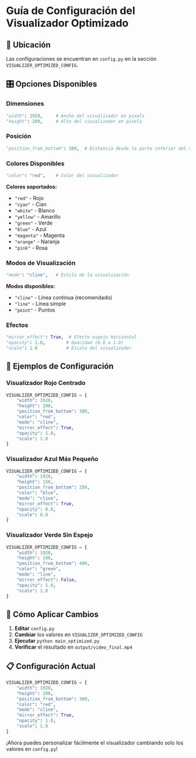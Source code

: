 # Guía de Configuración del Visualizador Optimizado

## 📍 Ubicación
Las configuraciones se encuentran en `config.py` en la sección `VISUALIZER_OPTIMIZED_CONFIG`.

## 🎛️ Opciones Disponibles

### Dimensiones
```python
"width": 1920,     # Ancho del visualizador en pixels
"height": 200,     # Alto del visualizador en pixels
```

### Posición
```python
"position_from_bottom": 300,  # Distancia desde la parte inferior del video
```

### Colores Disponibles
```python
"color": "red",    # Color del visualizador
```

**Colores soportados:**
- `"red"` - Rojo
- `"cyan"` - Cian
- `"white"` - Blanco
- `"yellow"` - Amarillo
- `"green"` - Verde
- `"blue"` - Azul
- `"magenta"` - Magenta
- `"orange"` - Naranja
- `"pink"` - Rosa

### Modos de Visualización
```python
"mode": "cline",   # Estilo de la visualización
```

**Modos disponibles:**
- `"cline"` - Línea continua (recomendado)
- `"line"` - Línea simple
- `"point"` - Puntos

### Efectos
```python
"mirror_effect": True,  # Efecto espejo horizontal
"opacity": 1.0,        # Opacidad (0.0 a 1.0)
"scale": 1.0           # Escala del visualizador
```

## 🎨 Ejemplos de Configuración

### Visualizador Rojo Centrado
```python
VISUALIZER_OPTIMIZED_CONFIG = {
    "width": 1920,
    "height": 200,
    "position_from_bottom": 300,
    "color": "red",
    "mode": "cline",
    "mirror_effect": True,
    "opacity": 1.0,
    "scale": 1.0
}
```

### Visualizador Azul Más Pequeño
```python
VISUALIZER_OPTIMIZED_CONFIG = {
    "width": 1920,
    "height": 150,
    "position_from_bottom": 250,
    "color": "blue",
    "mode": "cline",
    "mirror_effect": True,
    "opacity": 0.8,
    "scale": 0.8
}
```

### Visualizador Verde Sin Espejo
```python
VISUALIZER_OPTIMIZED_CONFIG = {
    "width": 1920,
    "height": 180,
    "position_from_bottom": 400,
    "color": "green",
    "mode": "line",
    "mirror_effect": False,
    "opacity": 1.0,
    "scale": 1.0
}
```

## 🔧 Cómo Aplicar Cambios

1. **Editar** `config.py`
2. **Cambiar** los valores en `VISUALIZER_OPTIMIZED_CONFIG`
3. **Ejecutar** `python main_optimized.py`
4. **Verificar** el resultado en `output/video_final.mp4`

## 📋 Configuración Actual
```python
VISUALIZER_OPTIMIZED_CONFIG = {
    "width": 1920,
    "height": 200,
    "position_from_bottom": 300,
    "color": "red",
    "mode": "cline",
    "mirror_effect": True,
    "opacity": 1.0,
    "scale": 1.0
}
```

¡Ahora puedes personalizar fácilmente el visualizador cambiando solo los valores en `config.py`!